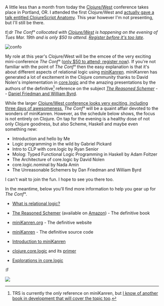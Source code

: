 A little less than a month from today the [Clojure/West](http://clojurewest.org/sessions) conference takes place in Portland, OR.  I attended the first Clojure/West and [actually gave a talk entitled ClojureScript Anatomy](http://www.infoq.com/presentations/ClojureScript).  This year however I'm not presenting, but I'll still be there.

*tl;dr The Conf° collocated with [Clojure/West](http://clojurewest.org/) is happening on the evening of Tues Mar. 19th and is only $50 to attend. [Register before it's too late](http://www.regonline.com/Register/Checkin.aspx?EventID=1172220).*

<img src="http://blog.fogus.me/wp-content/uploads/2013/02/confo.png" alt="confo" />

My role at this year's Clojure/West will be the emcee of the very exciting mini-conference *The Conf°* ([only $50 to attend; register now](http://www.regonline.com/Register/Checkin.aspx?EventID=1172220)).  If you're not familiar with the point of *The Conf°* then the easy explanation is that it's about different aspects of relational logic using [miniKanren](http://minikanren.org/).  miniKanren has generated a lot of excitement in the Clojure community thanks to David Nolen's implementation in [core.logic](https://github.com/clojure/core.logic) and the amazing presentations by the authors of the definitive[^def] reference on the subject *[The Reasoned Schemer](http://mitpress.mit.edu/books/reasoned-schemer)* -- [Daniel Friedman and William Byrd](http://blip.tv/clojure/dan-friedman-and-william-byrd-minikanren-5936333).

While the larger [Clojure/West conference looks very exciting, including three days of awesomeness](http://clojurewest.org/schedule), *The Conf°* will be a quaint affair devoted to the wonders of miniKanren.  However, as the schedule below shows, the focus is not entirely on Clojure.  On tap for the evening is a healthy dose of not only Clojure goodness, but also Scheme, Haskell and maybe even something new:

* Introduction and hello by Me
* Logic programming in the wild by Gabriel Pickard
* Intro to CLP with core.logic by Ryan Senior
* Molog: Typed Functional Logic Programming in Haskell by Adam Foltzer
* The Architecture of core.logic by David Nolen
* core.logic.nominal by Nada Amin
* The Unreasonable Schemers by Dan Friedman and William Byrd

I can't wait to join the fun.  I hope to see you there too.

In the meantime, below you'll find more information to help you gear up for *The Conf°*.

* [What is relational logic?](http://code.google.com/p/iucs-relational-research/#What_is_relational_programming?)

* [The Reasoned Schemer](http://mitpress.mit.edu/books/reasoned-schemer) (available on [Amazon](http://www.amazon.com/The-Reasoned-Schemer-Daniel-Friedman/dp/0262562146/?tag=fogus-20)) - The definitive book

* [miniKanren.org](http://minikanren.org/) - The definitive website

* [miniKanren](https://github.com/miniKanren/miniKanren) - The definitive source code

* [Introduction to miniKanren](https://github.com/frenchy64/Logic-Starter/wiki)

* [clojure.core.logic](http://www.github.com/clojure/core.logic) and its [primer](https://github.com/clojure/core.logic/wiki/A-Core.logic-Primer)

* [Explorations in core.logic](http://jrheard.tumblr.com/post/43575891007/explorations-in-clojures-core-logic)

:F

[^def]: TRS is currently the *only* reference on miniKanren, but [I know of another book in development that will cover the topic too](http://www.joyofclojure.com/2nd).


<img src="http://farm9.staticflickr.com/8102/8493116464_3bcbc35eca_z_d.jpg"/>